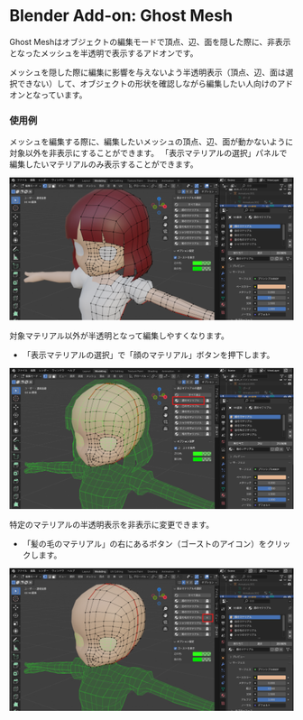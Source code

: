 # Blender Add-on: Ghost Mesh

Ghost Meshはオブジェクトの編集モードで頂点、辺、面を隠した際に、非表示となったメッシュを半透明で表示するアドオンです。

メッシュを隠した際に編集に影響を与えないよう半透明表示（頂点、辺、面は選択できない）して、オブジェクトの形状を確認しながら編集したい人向けのアドオンとなっています。

### 使用例
メッシュを編集する際に、編集したいメッシュの頂点、辺、面が動かないように対象以外を非表示にすることができます。
「表示マテリアルの選択」パネルで編集したいマテリアルのみ表示することができます。

![thumbnail](docs/images/screenshot_03.png)

対象マテリアル以外が半透明となって編集しやすくなります。
* 「表示マテリアルの選択」で「顔のマテリアル」ボタンを押下します。

![thumbnail](docs/images/screenshot_04.png)

特定のマテリアルの半透明表示を非表示に変更できます。
* 「髪の毛のマテリアル」の右にあるボタン（ゴーストのアイコン）をクリックします。

![thumbnail](docs/images/screenshot_05.png)
